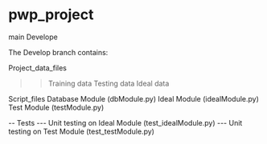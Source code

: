 # pwp_project

main
Develope

The Develop branch contains:

Project_data_files
>> Training data
    Testing data
    Ideal data

Script_files
    Database Module (dbModule.py)
    Ideal Module (idealModule.py)
    Test Module (testModule.py)

-- Tests
  	--- Unit testing on Ideal Module (test_idealModule.py)
	--- Unit testing on Test Module (test_testModule.py)
